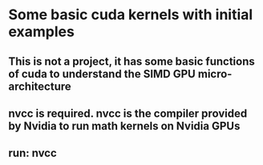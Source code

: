 # Some basic cuda kernels with initial examples
## This is not a project, it has some basic functions of cuda to understand the SIMD GPU micro-architecture
## nvcc is required. nvcc is the compiler provided by Nvidia to run math kernels on Nvidia GPUs
## run: nvcc <script>.cu -o <program_name>